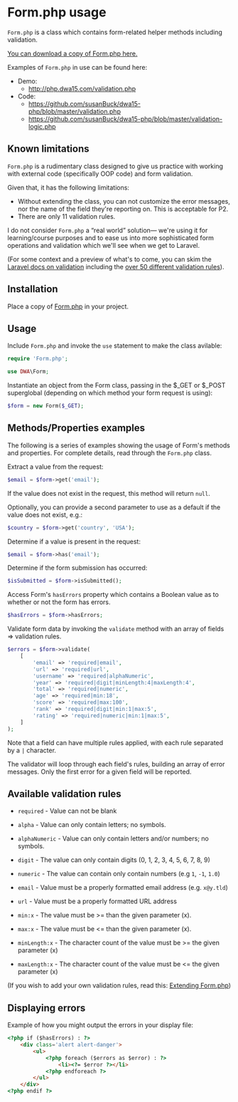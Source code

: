 # Form.php usage
`Form.php` is a class which contains form-related helper methods including validation.

[You can download a copy of Form.php here.](https://github.com/susanBuck/dwa15-php/blob/master/includes/Form.php)

Examples of `Form.php` in use can be found here:
+ Demo: 
    + <http://php.dwa15.com/validation.php>
+ Code:
    + <https://github.com/susanBuck/dwa15-php/blob/master/validation.php>
    + <https://github.com/susanBuck/dwa15-php/blob/master/validation-logic.php>



## Known limitations
`Form.php` is a rudimentary class designed to give us practice with working with external code (specifically OOP code) and form validation.

Given that, it has the following limitations:
+ Without extending the class, you can not customize the error messages, nor the name of the field they're reporting on. This is acceptable for P2.
+ There are only 11 validation rules.

I do not consider `Form.php` a &ldquo;real world&rdquo; solution&mdash; we're using it for learning/course purposes and to ease us into more sophisticated form operations and validation which we'll see when we get to Laravel. 

(For some context and a preview of what's to come, you can skim the [Laravel docs on validation](https://laravel.com/docs/5.6/validation#available-validation-rules) including the [over 50 different validation rules](https://laravel.com/docs/5.6/validation#available-validation-rules)).


## Installation
Place a copy of [Form.php](https://github.com/susanBuck/dwa15-php/blob/master/includes/Form.php) in your project.


## Usage 
Include `Form.php` and invoke the `use` statement to make the class avilable:

```php
require 'Form.php';

use DWA\Form;
```

Instantiate an object from the Form class, passing in the $_GET or $_POST superglobal (depending on which method your form request is using):
```php
$form = new Form($_GET);
```


## Methods/Properties examples
The following is a series of examples showing the usage of Form's methods and properties. For complete details, read through the `Form.php` class.

Extract a value from the request:
```php
$email = $form->get('email');
```

If the value does not exist in the request, this method will return `null`. 

Optionally, you can provide a second parameter to use as a default if the value does not exist, e.g.:

```php
$country = $form->get('country', 'USA');
```

Determine if a value is present in the request:
```php
$email = $form->has('email');
```

Determine if the form submission has occurred:
```php
$isSubmitted = $form->isSubmitted();
```

Access Form's `hasErrors` property which contains a Boolean value as to whether or not the form has errors.
```php
$hasErrors = $form->hasErrors;
```

Validate form data by invoking the `validate` method with an array of fields => validation rules.
```php
$errors = $form->validate(
    [
        'email' => 'required|email',
        'url' => 'required|url',
        'username' => 'required|alphaNumeric',
        'year' => 'required|digit|minLength:4|maxLength:4',
        'total' => 'required|numeric',
        'age' => 'required|min:18',
        'score' => 'required|max:100',
        'rank' => 'required|digit|min:1|max:5',
        'rating' => 'required|numeric|min:1|max:5',
    ]
);
```

Note that a field can have multiple rules applied, with each rule separated by a `|` character.

The validator will loop through each field's rules, building an array of error messages. Only the first error for a given field will be reported.


## Available validation rules
+ `required` - Value can not be blank

+ `alpha` - Value can only contain letters; no symbols.
+ `alphaNumeric` - Value can only contain letters and/or numbers; no symbols.

+ `digit` - The value can only contain digits (0, 1, 2, 3, 4, 5, 6, 7, 8, 9)
+ `numeric` - The value can contain only contain numbers (e.g `1`, `-1`, `1.0`)

+ `email` - Value must be a properly formatted email address (e.g. `x@y.tld`)
+ `url` - Value must be a properly formatted URL address

+ `min:x` - The value must be >= than the given parameter (x).
+ `max:x` - The value must be <= than the given parameter (x).

+ `minLength:x` - The character count of the value must be >= the given parameter (x)
+ `maxLength:x` - The character count of the value must be <= the given parameter (x) 

(If you wish to add your own validation rules, read this: [Extending Form.php](/php/form.php-extending.md))
 
 
## Displaying errors
Example of how you might output the errors in your display file:
```html 
<?php if ($hasErrors) : ?>
    <div class='alert alert-danger'>
        <ul>
            <?php foreach ($errors as $error) : ?>
                <li><?= $error ?></li>
            <?php endforeach ?>
        </ul>
    </div>
<?php endif ?>
```
